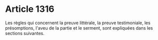 # Article 1316

Les règles qui concernent la preuve littérale, la preuve testimoniale, les présomptions, l'aveu de la partie et le serment, sont expliquées dans les sections suivantes.